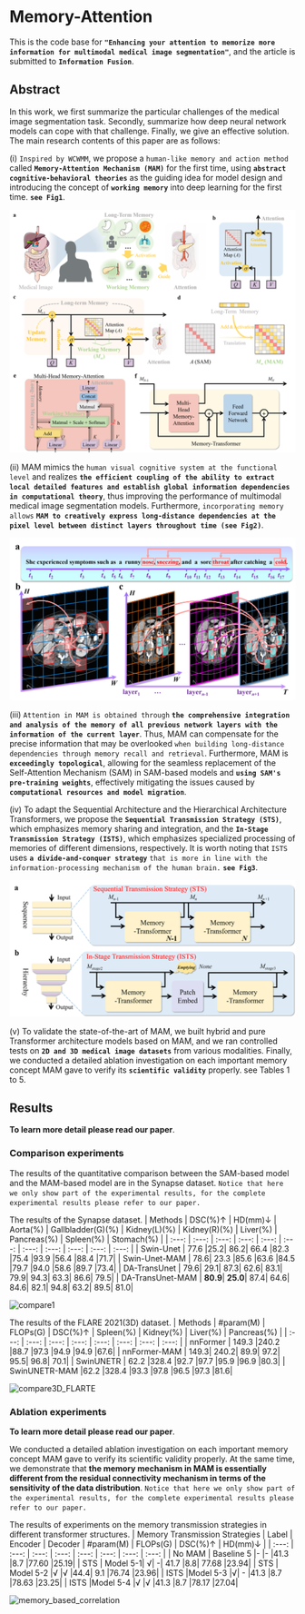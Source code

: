 # Memory-Attention
This is the code base for **`"Enhancing your attention to memorize more information for multimodal medical image segmentation"`**, and the article is submitted to **`Information Fusion`**.

## Abstract
In this work, we first summarize the particular challenges of the medical image segmentation task. Secondly, summarize how deep neural network models can cope with that challenge. Finally, we give an effective solution.
The main research contents of this paper are as follows:

(i) `Inspired by WCWMM`, we propose a `human-like memory and action method` called **`Memory-Attention Mechanism (MAM)`** for the first time, using **`abstract cognitive-behavioral theories`** as the guiding idea for model design and introducing the concept of **`working memory`** into deep learning for the first time. **`see Fig1`**. 

![MAM model](pic/model.png)

(ii) MAM mimics the `human visual cognitive system at the functional level` and realizes **`the efficient coupling of the ability to extract local detailed features and establish global information dependencies in computational theory`**, thus improving the performance of multimodal medical image segmentation models. Furthermore, `incorporating memory allows` **`MAM to creatively express long-distance dependencies at the pixel level between distinct layers throughout time (see Fig2)`**.

![dependency](pic/dependency.png)

(iii) `Attention in MAM is obtained through` **`the comprehensive integration and analysis of the memory of all previous network layers with the information of the current layer`**. Thus, MAM can compensate for the precise information that may be overlooked `when building long-distance dependencies through memory recall and retrieval`. Furthermore, MAM is **`exceedingly topological`**, allowing for the seamless replacement of the Self-Attention Mechanism (SAM) in SAM-based models and **`using SAM's pre-training weights`**, effectively mitigating the issues caused by **`computational resources and model migration`**.

(iv) To adapt the Sequential Architecture and the Hierarchical Architecture Transformers, we propose the **`Sequential Transmission Strategy (STS)`**, which emphasizes memory sharing and integration, and the **`In-Stage Transmission Strategy (ISTS)`**, which emphasizes specialized processing of memories of different dimensions, respectively. It is worth noting that `ISTS` uses **`a divide-and-conquer strategy`** `that is more in line with the information-processing mechanism of the human brain.` **`see Fig3`**.

![STSandISTS](pic/STSandISTS.png)

(v) To validate the state-of-the-art of MAM, we built hybrid and pure Transformer architecture models based on MAM, and we ran controlled tests on **`2D and 3D medical image datasets`** from various modalities. Finally, we conducted a detailed ablation investigation on each important memory concept MAM gave to verify its **`scientific validity`** properly. see Tables 1 to 5.

## Results
**To learn more detail please read our paper**.
### Comparison experiments
The results of the quantitative comparison between the SAM-based model and the MAM-based model are in the Synapse dataset. `Notice that here we only show part of the experimental results, for the complete experimental results please refer to our paper.`

The results of the Synapse dataset.
| Methods  | DSC(%)↑ | HD(mm)↓ | Aorta(%) | Gallbladder(G)(%) |  Kidney(L)(%) | Kidney(R)(%) | Liver(%) | Pancreas(%) | Spleen(%) | Stomach(%) |
| :---: | :---: | :---: | :---: | :---: | :---: | :---: |  :---: | :---: | :---: | :---: |
| Swin-Unet | 77.6	|25.2|	86.2|	66.4	|82.3	|75.4	|93.9	|56.4	|88.4	|71.7|
| Swin-Unet-MAM | 78.6|	23.3	|85.6	|63.6	|84.5	|79.7	|94.0	|58.6	|89.7	|73.4|
| DA-TransUnet | 79.6|	29.1|	87.3|	62.6|	83.1|	79.9|	94.3|	63.3|	86.6|	79.5|
| DA-TransUnet-MAM | **80.9**|	**25.0**|	87.4|	64.6|	84.6|	82.1|	94.8|	63.2|	89.5|	81.0|



![compare1](pic/compare1.png)

The results of the FLARE 2021(3D) dataset.
| Methods  | #param(M) | FLOPs(G) | DSC(%)↑ | Spleen(%) |  Kidney(%) | Liver(%) | Pancreas(%) | 
| :---: | :---: | :---: | :---: | :---: | :---: | :---: |  :---: |
| nnFormer | 149.3	|240.2	|88.7	|97.3	|94.9	|94.9	|67.6|
| nnFormer-MAM | 149.3|	240.2|	89.9|	97.2|	95.5|	96.8|	70.1|
| SwinUNETR | 62.2	|328.4	|92.7	|97.7	|95.9	|96.9	|80.3|
| SwinUNETR-MAM |62.2	|328.4	|93.3	|97.8	|96.5	|97.3	|81.6|


![compare3D_FLARTE](pic/compare3D_FLARTE.png)

### Ablation experiments

**To learn more detail please read our paper**.

 We conducted a detailed ablation investigation on each important memory concept MAM gave to verify its scientific validity properly. At the same time, we demonstrate that **the memory mechanism in MAM is essentially different from the residual connectivity mechanism in terms of the sensitivity of the data distribution**. `Notice that here we only show part of the experimental results, for the complete experimental results please refer to our paper.`

The results of experiments on the memory transmission strategies in different transformer structures.
  | Memory Transmission Strategies  | Label | Encoder | Decoder | #param(M) |  FLOPs(G) | DSC(%)↑ | HD(mm)↓ | 
| :---: | :---: | :---: | :---: | :---: | :---: | :---: |  :---: |
| No MAM | Baseline 5	|-	|-	|41.3	|8.7	|77.60	|25.19|
| STS | Model 5-1|	√|	-|	41.7	|8.8|	77.68	|23.94|
| STS | Model 5-2	|√	|√	|44.4|	9.1	|76.74	|23.96|
| ISTS |Model 5-3	|√|	-	|41.3	|8.7	|78.63	|23.25|
| ISTS |Model 5-4	|√	|√	|41.3	|8.7	|78.17	|27.04|


 ![memory_based_correlation](pic/memory_based_correlation.png)



